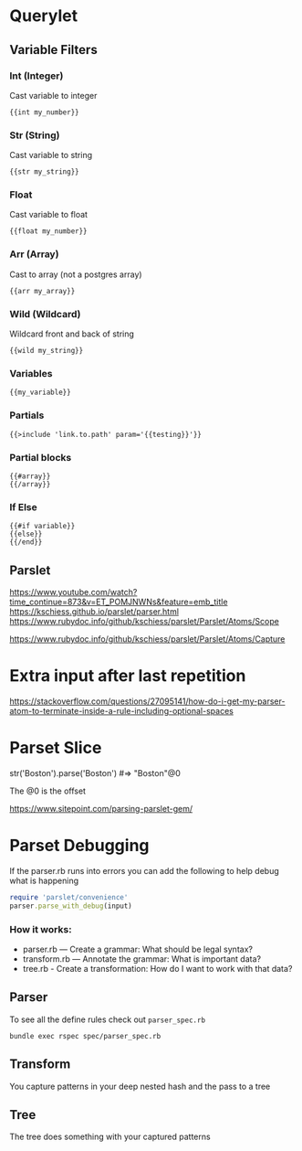 # Querylet

## Variable Filters
 
### Int (Integer)

Cast variable to integer

```
{{int my_number}}
```

### Str (String)

Cast variable to string

```
{{str my_string}}
```

### Float

Cast variable to float

```
{{float my_number}}
```

### Arr (Array)

Cast to array (not a postgres array)

```
{{arr my_array}}
```

### Wild (Wildcard)

Wildcard front and back of string

```
{{wild my_string}}
```

### Variables

```
{{my_variable}}
```

### Partials

```
{{>include 'link.to.path' param='{{testing}}'}}
```

### Partial blocks

```
{{#array}}
{{/array}}
```

### If Else

```
{{#if variable}}
{{else}}
{{/end}}
```

## Parslet

https://www.youtube.com/watch?time_continue=873&v=ET_POMJNWNs&feature=emb_title
https://kschiess.github.io/parslet/parser.html
https://www.rubydoc.info/github/kschiess/parslet/Parslet/Atoms/Scope

https://www.rubydoc.info/github/kschiess/parslet/Parslet/Atoms/Capture

# Extra input after last repetition
https://stackoverflow.com/questions/27095141/how-do-i-get-my-parser-atom-to-terminate-inside-a-rule-including-optional-spaces


# Parset Slice

str('Boston').parse('Boston') #=> "Boston"@0

The @0 is the offset


https://www.sitepoint.com/parsing-parslet-gem/

# Parset Debugging

If the parser.rb runs into errors you can add the following to help
debug what is happening

```rb
require 'parslet/convenience'
parser.parse_with_debug(input)
```

### How it works:

* parser.rb    — Create a grammar: What should be legal syntax?
* transform.rb — Annotate the grammar: What is important data?
* tree.rb      - Create a transformation: How do I want to work with that data?

## Parser

To see all the define rules check out `parser_spec.rb`

```
bundle exec rspec spec/parser_spec.rb
```

## Transform

You capture patterns in your deep nested hash and the pass to a tree

## Tree

The tree does something with your captured patterns



